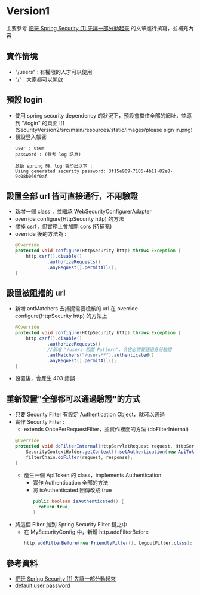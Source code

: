 # Version1
主要參考 [把玩 Spring Security [1] 先讓一部分動起來](https://qrtt1.medium.com/hands-on-spring-security-1-77228057a8b9) 
的文章進行撰寫，並補充內容

## 實作情境
- "/users" : 有權限的人才可以使用
- "/" : 大家都可以開啟

## 預設 login
- 使用 spring security dependency 的狀況下，預設會擋住全部的網址，並導到 "/login" 的頁面
  ![](SecurityVersion2/src/main/resources/static/images/please sign in.png)
- 預設登入帳密
    ```
    user : user
    password : (參考 log 訊息)
    
    啟動 spring 時，log 會印出以下 :   
    Using generated security password: 3f15e909-7105-4b11-82e8-9c08b066f0af
    ```
## 設置全部 url 皆可直接通行，不用驗證
- 新增一個 class ，並繼承 WebSecurityConfigurerAdapter
- override configure(HttpSecurity http) 的方法
- 關掉 csrf，但實務上會加開 cors (待補充)
- override 後的方法為 : 
  ```java
  @Override
  protected void configure(HttpSecurity http) throws Exception {
      http.csrf().disable()
              .authorizeRequests()
              .anyRequest().permitAll();
  }
  ```
  
## 設置被阻擋的 url
- 新增 antMatchers 去捕捉需要檢核的 url 在 override configure(HttpSecurity http) 的方法上
  ```java
  @Override
  protected void configure(HttpSecurity http) throws Exception {
      http.csrf().disable()
              .authorizeRequests()
              //新增 "/users 相關 Pattern"，令它必需要通過身份驗證
              .antMatchers("/users**").authenticated()
              .anyRequest().permitAll();
  }
  ```
- 設置後，會產生 403 錯誤

## 重新設置"全部都可以通過驗證"的方式
- 只要 Security Filter 有設定 Authentication Object，就可以通過
- 實作 Security Filter :
  - extends OncePerRequestFilter，並實作裡面的方法 (doFilterInternal)
  ```java
  @Override
  protected void doFilterInternal(HttpServletRequest request, HttpServletResponse response, FilterChain filterChain) throws ServletException, IOException {
      SecurityContextHolder.getContext().setAuthentication(new ApiToken());
      filterChain.doFilter(request, response);
  }
  ```
  - 產生一個 ApiToken 的 class，implements Authentication
    - 實作 Authentication 全部的方法
    - 將 isAuthenticated 回傳改成 true
      ```java 
      public boolean isAuthenticated() {
        return true;
      }
      ```
- 將這個 Filter 加到 Spring Security Filter 鏈之中
  - 在 MySecurityConfig 中，新增 http.addFilterBefore
    ```java
    http.addFilterBefore(new FriendlyFilter(), LogoutFilter.class);
    ```

## 參考資料
- [把玩 Spring Security [1] 先讓一部分動起來](https://qrtt1.medium.com/hands-on-spring-security-1-77228057a8b9)
- [default user password](https://stackoverflow.com/questions/37285016/what-is-username-and-password-when-starting-spring-boot-with-tomcat)